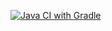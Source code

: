 [![Java CI with Gradle](https://github.com/Irina-Kalmykova/patterns2/actions/workflows/gradle.yml/badge.svg)](https://github.com/Irina-Kalmykova/patterns2/actions/workflows/gradle.yml)